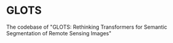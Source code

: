 # GLOTS
The codebase of "GLOTS: Rethinking Transformers for Semantic Segmentation of Remote Sensing Images"
